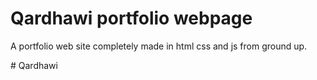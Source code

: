 # Qardhawi portfolio webpage

A portfolio web site completely made in html css and js from ground up.

#   Q a r d h a w i 
 
 
